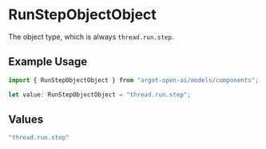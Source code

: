 # RunStepObjectObject

The object type, which is always `thread.run.step`.

## Example Usage

```typescript
import { RunStepObjectObject } from "argot-open-ai/models/components";

let value: RunStepObjectObject = "thread.run.step";
```

## Values

```typescript
"thread.run.step"
```